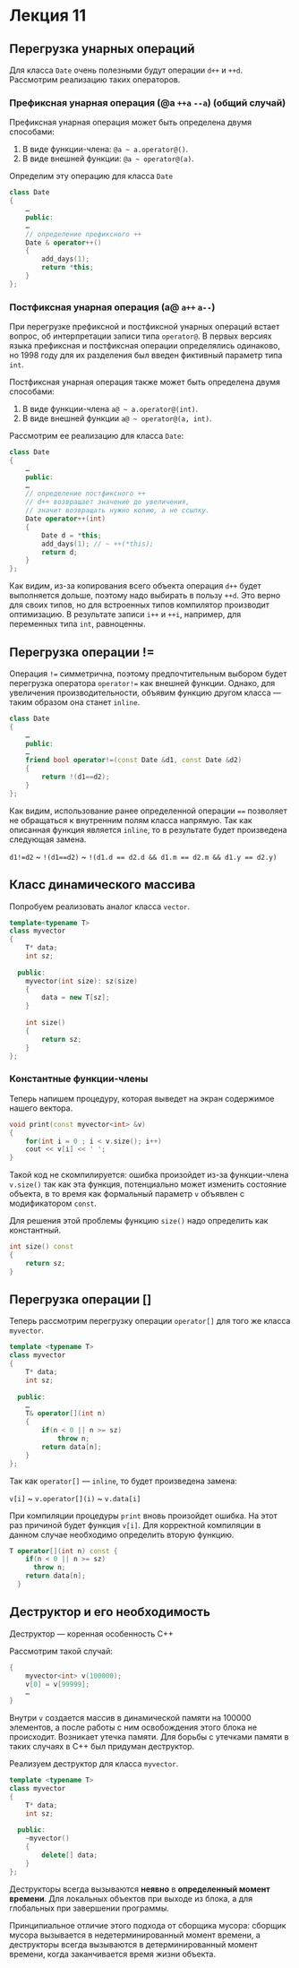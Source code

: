 # Лекция 11 


## Перегрузка унарных операций

Для класса `Date` очень полезными будут операции `d++` и `++d`. Рассмотрим реализацию таких операторов.


### Префиксная унарная операция (@a `++a` `--a`) (общий случай)

Префиксная унарная операция может быть определена двумя способами:

1. В виде функции-члена: `@a ~ a.operator@()`.
2. В виде внешней функции: `@a ~ operator@(a)`.

Определим эту операцию для класса `Date`

```cpp
class Date
{
    …
    public:
    …
    // определение префиксного ++
    Date & operator++()
    {
        add_days(1);
        return *this;
    }
};
```


### Постфиксная унарная операция (a@ `a++` `a--`)

При перегрузке префиксной и постфиксной унарных операций встает вопрос, об интерпретации записи типа `operator@`.
В первых версиях языка префиксная и постфиксная операции определялись одинаково, но 1998 году для их разделения был введен фиктивный параметр типа `int`.

Постфиксная унарная операция также может быть определена двумя способами:

1. В виде функции-члена `a@ ~ a.operator@(int)`.
2. В виде внешней функции `a@ ~ operator@(a, int)`.

Рассмотрим ее реализацию для класса `Date`:

```cpp
class Date
{
    …
    public:
    …
    // определение постфиксного ++
    // d++ возвращает значение до увеличения, 
    // значит возвращать нужно копию, а не ссылку.
    Date operator++(int)
    {
        Date d = *this;
        add_days(1); // ~ ++(*this);
        return d;
    }
};
```

Как видим, из-за копирования всего объекта операция `d++` будет выполняется дольше, поэтому надо выбирать в пользу `++d`. 
Это верно для своих типов, но для встроенных типов компилятор производит оптимизацию. В результате записи `i++` и `++i`, например, для переменных типа `int`, равноценны.


## Перегрузка операции != 

Операция `!=` симметрична, поэтому предпочтительным выбором будет перегрузка оператора `operator!=` как внешней функции. Однако, для увеличения производительности, объявим функцию другом класса — таким образом она станет `inline`.

```cpp
class Date
{
    …
    public:
    …
    friend bool operator!=(const Date &d1, const Date &d2)
    {
        return !(d1==d2);
    }  
};
```

Как видим, использование ранее определенной операции `==` позволяет не обращаться к внутренним полям класса напрямую. Так как описанная функция является `inline`, то в результате будет произведена следующая замена.

`d1!=d2` ~ `!(d1==d2)` ~ `!(d1.d == d2.d && d1.m == d2.m && d1.y == d2.y)`


## Класс динамического массива

Попробуем реализовать аналог класса `vector`.

```cpp
template<typename T>
class myvector
{
    T* data;
    int sz;
    
  public:
    myvector(int size): sz(size)
    {
        data = new T[sz];
    }
    
    int size()
    {
        return sz;
    }
};
```


### Константные функции-члены

Теперь напишем процедуру, которая выведет на экран содержимое нашего вектора.

```cpp
void print(const myvector<int> &v)
{
    for(int i = 0 ; i < v.size(); i++)
    cout << v[i] << ' ';
}
```

Такой код не скомпилируется: ошибка произойдет из-за функции-члена `v.size()` так как эта функция, потенциально может изменить состояние объекта, в то время как формальный параметр `v` объявлен с модификатором `const`.

Для решения этой проблемы функцию `size()` надо определить как константный.

```cpp
int size() const
{
    return sz;
}
```
 

## Перегрузка операции []

Теперь рассмотрим перегрузку операции `operator[]` для того же класса `myvector`.

```cpp
template <typename T>
class myvector
{
    T* data;
    int sz;
    
  public:
    …
    T& operator[](int n)
    {
        if(n < 0 || n >= sz)
            throw n;
        return data[n];
    }
};
```

Так как `operator[]` ― `inline`, то будет произведена замена:

`v[i]` ~ `v.operator[](i)` ~ `v.data[i]`

При компиляции процедуры `print` вновь произойдет ошибка. На этот раз причиной будет функция `v[i]`. Для корректной компиляции в данном случае необходимо определить вторую функцию.

```cpp
T operator[](int n) const {
    if(n < 0 || n >= sz)
      throw n;
    return data[n];
  }
```


## Деструктор и его необходимость

Деструктор — коренная особенность C++

Рассмотрим такой случай:

```cpp
{
    myvector<int> v(100000);
    v[0] = v[99999];
    …
}
```

Внутри `v` создается массив в динамической памяти на 100000 элементов, а после работы с ним освобождения этого блока не происходит. Возникает утечка памяти. 
Для борьбы с утечками памяти в таких случаях в C++ был придуман деструктор.

Реализуем деструктор для класса `myvector`.

```cpp
template <typename T>
class myvector
{
    T* data;
    int sz;
    
  public:
    ~myvector()
    {
        delete[] data;
    }
};
```

Деструкторы всегда вызываются **неявно** в **определенный момент времени**. Для локальных объектов при выходе из блока, а для глобальных при завершении программы.

Принципиальное отличие этого подхода от сборщика мусора: сборщик мусора вызывается в недетерминированный момент времени, а деструкторы всегда вызываются в детерминированный момент времени, когда заканчивается время жизни объекта.
